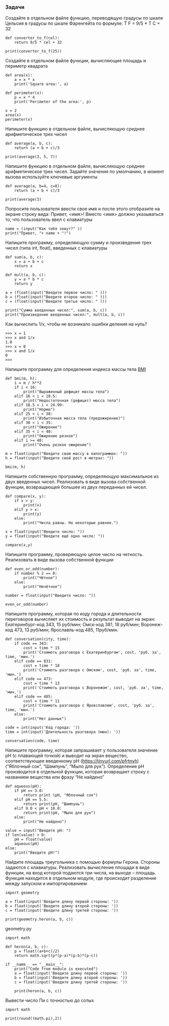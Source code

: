 ### Задачи

Создайте в отдельном файле функцию, переводящую градусы по шкале Цельсия в
градусы по шкале Фаренгейта по формуле: T F = 9/5 * T C + 32
```
def converter_to_f(cel):
    return 9/5 * cel + 32

print(converter_to_f(25))
```

Создайте в отдельном файле функции, вычисляющие площадь и периметр квадрата
```
def area(x):
    a = x * x
    print('Square area:', a)

def perimeter(x):
    p = x * 4
    print('Perimeter of the area:', p)

x = 2
area(x)
perimeter(x)
```

Напишите функцию в отдельном файле, вычисляющую среднее арифметическое трех
чисел
```
def average(a, b, c):
    return (a + b + c)/3

print(average(3, 5, 7))
```

Напишите функцию в отдельном файле, вычисляющую среднее арифметическое трех
чисел. Задайте значения по умолчанию, в момент вызова используйте ключевые
аргументы
```
def average(a, b=4, c=8):
    return (a + b + c)/3

print(average(3)
```

Попросите пользователя ввести свое имя и после этого отобразите на экране строку
вида: Привет, <имя>! Вместо <имя> должно указываться то, что пользователь ввел с
клавиатуры

```
name = (input("Как тебя зовут?" ))
print("Привет, "+ name + "!")
```

Напишите программу, определяющую сумму и произведение трех чисел (типа int,
float), введенных с клавиатуры
```
def sum(a, b, c):
    x = a + b + c
    return x

def mult(a, b, c):
    y = a * b * c
    return y

a = (float(input("Введите первое число: " )))
b = (float(input("Введите второе число: " )))
c = (float(input("Введите третье число: " )))

print("Сумма введенных чисел:", sum(a, b, c))
print("Произведение введенных чисел:", mult(a, b, c))
```

Как вычислить 1/x, чтобы не возникало ошибки деления на
нуль?
```
>>> x = 1
>>> x and 1/x
1.0
>>> x = 0
>>> x and 1/x
0
>>>
```

Напишите программу для определения индекса массы тела [BMI](https://tinyurl.com/y4c67rmj)
```
def bmi(m, h):
    i = m / h**2
    if i < 16:
        print("Выраженный дефицит массы тела")
    elif 16 < i < 18.5:
        print("Недостаточная (дефицит) масса тела")
    elif 18.5 < i < 24.99:
        print("Норма")
    elif 25 < i < 30:
        print("Избыточная масса тела (предожирение)")
    elif 30 < i < 35:
        print("Ожирение")
    elif 35 < i < 40:
        print("Ожирение резкое")
    elif i >= 40:
        print("Очень резкое ожирение")

m = float(input("Введите свою массу в килограммах: "))
h = float(input("Введите свой рост в метрах: "))

bmi(m, h)
```

Напишите собственную программу, определяющую максимальное из двух
введенных чисел. Реализовать в виде вызова собственной функции, возвращающей
большее из двух переданных ей чисел.
```
def compare(x, y):
    if x > y:
        print(x)
    elif y > x:
        print(y)
    else:
        print("Числа равны. Но некоторые равнее.")

x = float(input("Введите число: "))
y = float(input("Введите ещё одно число: "))

compare(x,y)
```

Напишите программу, проверяющую целое число на четность. Реализовать в виде
вызова собственной функции
```
def even_or_odd(number):
    if number % 2 == 0:
        print("Чётное")
    else:
        print("Нечётное")

number = float(input("Введите число: "))

even_or_odd(number)
```

Напишите программу, которая по коду города и длительности переговоров
вычисляет их стоимость и результат выводит на экран: Екатеринбург-код 343, 15 руб/мин;
Омск-код 381, 18 руб/мин; Воронеж-код 473, 13 руб/мин; Ярославль-код 485, 11руб/мин.
```
def conversation(city, time):
    if code == 343:
        cost = time * 15
        print('Стоимоть разговора с Екатеринбургом', cost, 'руб. за', time, 'мин.')
    elif code == 831:
        cost = time * 18
        print('Стоимоть разговора с Омском', cost, 'руб. за', time, 'мин.')
    elif code == 473:
        cost = time * 13
        print('Стоимоть разговора с Воронежом', cost, 'руб. за', time, 'мин.')
    elif code == 485:
        cost = time * 11
        print('Стоимоть разговора с Яровславлем', cost, 'руб. за', time, 'мин.')
    else:
        print("Нет данных")

code = int(input('Код города: '))
time = int(input('Длительность разговора (мин): '))

conversation(code, time)
```

Напишите программу, которая запрашивает у пользователя значение pH (с
плавающей точкой) и выводит на экран вещество, соответствующее введенному pH
(https://tinyurl.com/pfrtnyh) (“Яблочный сок”, “Шампунь”, “Мыло для рук”).
Определение pH производится в отдельной функции, которая возвращает строку
с названием вещества или фразу “Не найдено”
```
def aqueous(pH):
    if pH == 3.0:
        return print (pH, "Яблочный сок")
    elif pH == 5.5:
        return print(pH, "Шампунь")
    elif 9.0 < pH < 10.0:
        return print(pH, "Мыло для рук")
    else:
        print("Не найдено")

value = input("Введите pH: ")
if len(value) > 0:
    pH = float(value)
    aqueous(pH)
else:
    print("Введите pH!")
```

Найдите площадь треугольника с помощью формулы Герона. Стороны задаются с
клавиатуры. Реализовать вычисление площади в виде функции, на вход которой подаются
три числа, на выходе – площадь. Функция находится в отдельном модуле, где происходит
разделение между запуском и импортированием
```
import geometry

a = float(input('Введите длину первой стороны: '))
b = float(input('Введите длину второй стороны: '))
c = float(input('Введите длину третей стороны: '))

print(geometry.heron(a, b, c))
```
geometry.py
```
import math

def heron(a, b, c):
    p = float((a+b+c)/2)
    return math.sqrt(p*(p-a)*(p-b)*(p-c))

if __name__ == "__main__":
    print("Code from module is executed")
    a = float(input('Введите длину первой стороны: '))
    b = float(input('Введите длину второй стороны: '))
    c = float(input('Введите длину третей стороны: '))

    print(heron(a, b, c))
```

Вывести число Пи с точностью до сотых
```
import math

print(round((math.pi),2))
```
